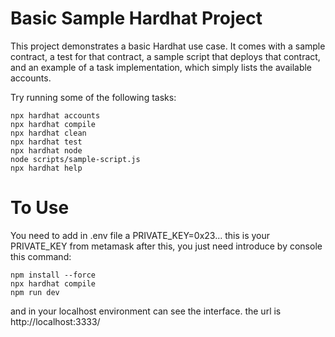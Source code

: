 # Basic Sample Hardhat Project

This project demonstrates a basic Hardhat use case. It comes with a sample contract, a test for that contract, a sample script that deploys that contract, and an example of a task implementation, which simply lists the available accounts.

Try running some of the following tasks:

```shell
npx hardhat accounts
npx hardhat compile
npx hardhat clean
npx hardhat test
npx hardhat node
node scripts/sample-script.js
npx hardhat help
```

# To Use 

You need to add in .env file a PRIVATE_KEY=0x23... this is your PRIVATE_KEY from metamask
after this, you just need introduce by console this command:

```shell
npm install --force
npx hardhat compile
npm run dev
```

and in your localhost environment can see the interface. 
the url is http://localhost:3333/